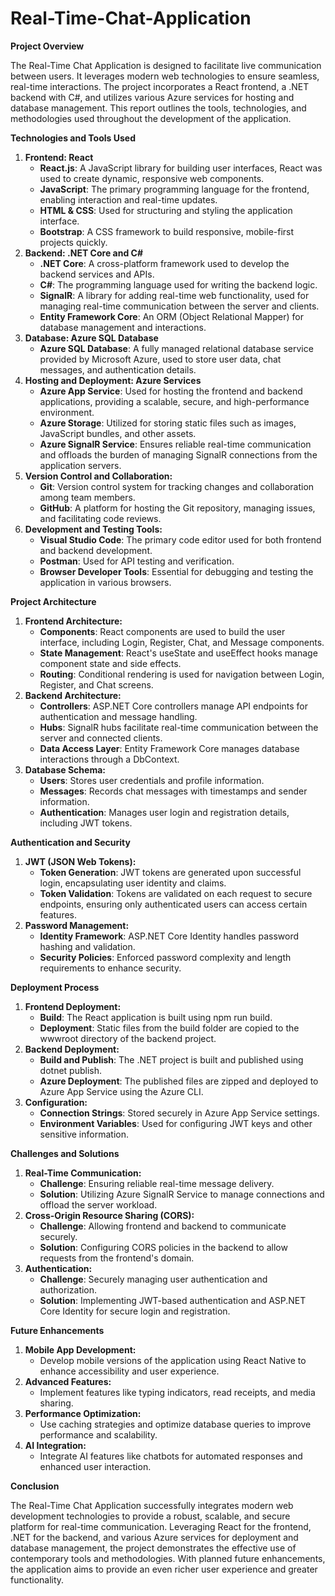﻿# Real-Time-Chat-Application
**Project Overview**

The Real-Time Chat Application is designed to facilitate live communication between users. It leverages modern web technologies to ensure seamless, real-time interactions. The project incorporates a React frontend, a .NET backend with C#, and utilizes various Azure services for hosting and database management. This report outlines the tools, technologies, and methodologies used throughout the development of the application.

**Technologies and Tools Used**

1. **Frontend: React**
    - **React.js**: A JavaScript library for building user interfaces, React was used to create dynamic, responsive web components.
    - **JavaScript**: The primary programming language for the frontend, enabling interaction and real-time updates.
    - **HTML & CSS**: Used for structuring and styling the application interface.
    - **Bootstrap**: A CSS framework to build responsive, mobile-first projects quickly.
2. **Backend: .NET Core and C#**
    - **.NET Core**: A cross-platform framework used to develop the backend services and APIs.
    - **C#**: The programming language used for writing the backend logic.
    - **SignalR**: A library for adding real-time web functionality, used for managing real-time communication between the server and clients.
    - **Entity Framework Core**: An ORM (Object Relational Mapper) for database management and interactions.
3. **Database: Azure SQL Database**
    - **Azure SQL Database**: A fully managed relational database service provided by Microsoft Azure, used to store user data, chat messages, and authentication details.
4. **Hosting and Deployment: Azure Services**
    - **Azure App Service**: Used for hosting the frontend and backend applications, providing a scalable, secure, and high-performance environment.
    - **Azure Storage**: Utilized for storing static files such as images, JavaScript bundles, and other assets.
    - **Azure SignalR Service**: Ensures reliable real-time communication and offloads the burden of managing SignalR connections from the application servers.
5. **Version Control and Collaboration:**
    - **Git**: Version control system for tracking changes and collaboration among team members.
    - **GitHub**: A platform for hosting the Git repository, managing issues, and facilitating code reviews.
6. **Development and Testing Tools:**
    - **Visual Studio Code**: The primary code editor used for both frontend and backend development.
    - **Postman**: Used for API testing and verification.
    - **Browser Developer Tools**: Essential for debugging and testing the application in various browsers.

**Project Architecture**

1. **Frontend Architecture:**
    - **Components**: React components are used to build the user interface, including Login, Register, Chat, and Message components.
    - **State Management**: React's useState and useEffect hooks manage component state and side effects.
    - **Routing**: Conditional rendering is used for navigation between Login, Register, and Chat screens.
2. **Backend Architecture:**
    - **Controllers**: ASP.NET Core controllers manage API endpoints for authentication and message handling.
    - **Hubs**: SignalR hubs facilitate real-time communication between the server and connected clients.
    - **Data Access Layer**: Entity Framework Core manages database interactions through a DbContext.
3. **Database Schema:**
    - **Users**: Stores user credentials and profile information.
    - **Messages**: Records chat messages with timestamps and sender information.
    - **Authentication**: Manages user login and registration details, including JWT tokens.

**Authentication and Security**

1. **JWT (JSON Web Tokens):**
    - **Token Generation**: JWT tokens are generated upon successful login, encapsulating user identity and claims.
    - **Token Validation**: Tokens are validated on each request to secure endpoints, ensuring only authenticated users can access certain features.
2. **Password Management:**
    - **Identity Framework**: ASP.NET Core Identity handles password hashing and validation.
    - **Security Policies**: Enforced password complexity and length requirements to enhance security.

**Deployment Process**

1. **Frontend Deployment:**
    - **Build**: The React application is built using npm run build.
    - **Deployment**: Static files from the build folder are copied to the wwwroot directory of the backend project.
2. **Backend Deployment:**
    - **Build and Publish**: The .NET project is built and published using dotnet publish.
    - **Azure Deployment**: The published files are zipped and deployed to Azure App Service using the Azure CLI.
3. **Configuration:**
    - **Connection Strings**: Stored securely in Azure App Service settings.
    - **Environment Variables**: Used for configuring JWT keys and other sensitive information.

**Challenges and Solutions**

1. **Real-Time Communication:**
    - **Challenge**: Ensuring reliable real-time message delivery.
    - **Solution**: Utilizing Azure SignalR Service to manage connections and offload the server workload.
2. **Cross-Origin Resource Sharing (CORS):**
    - **Challenge**: Allowing frontend and backend to communicate securely.
    - **Solution**: Configuring CORS policies in the backend to allow requests from the frontend's domain.
3. **Authentication:**
    - **Challenge**: Securely managing user authentication and authorization.
    - **Solution**: Implementing JWT-based authentication and ASP.NET Core Identity for secure login and registration.

**Future Enhancements**

1. **Mobile App Development:**
    - Develop mobile versions of the application using React Native to enhance accessibility and user experience.
2. **Advanced Features:**
    - Implement features like typing indicators, read receipts, and media sharing.
3. **Performance Optimization:**
    - Use caching strategies and optimize database queries to improve performance and scalability.
4. **AI Integration:**
    - Integrate AI features like chatbots for automated responses and enhanced user interaction.

**Conclusion**

The Real-Time Chat Application successfully integrates modern web development technologies to provide a robust, scalable, and secure platform for real-time communication. Leveraging React for the frontend, .NET for the backend, and various Azure services for deployment and database management, the project demonstrates the effective use of contemporary tools and methodologies. With planned future enhancements, the application aims to provide an even richer user experience and greater functionality.
